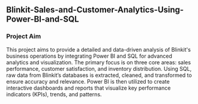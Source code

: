 ## Blinkit-Sales-and-Customer-Analytics-Using-Power-BI-and-SQL

### Project Aim
This project aims to provide a detailed and data-driven analysis of Blinkit's business operations by integrating Power BI and SQL for advanced analytics and visualization. 
The primary focus is on three core areas: sales performance, customer satisfaction, and inventory distribution. 
Using SQL, raw data from Blinkit’s databases is extracted, cleaned, and transformed to ensure accuracy and relevance. 
Power BI is then utilized to create interactive dashboards and reports that visualize key performance indicators (KPIs), trends, and patterns.
